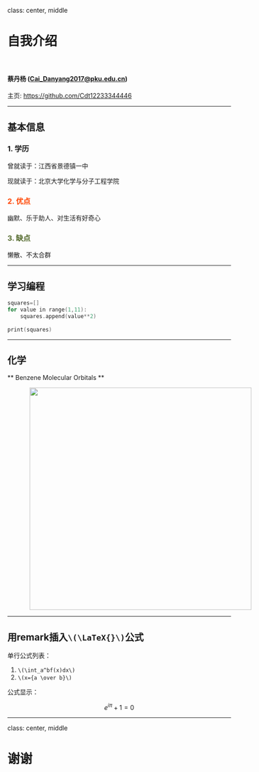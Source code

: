 class: center, middle

# 自我介绍

&nbsp;
&nbsp;

#### 蔡丹杨 (Cai_Danyang2017@pku.edu.cn)  

主页: https://github.com/Cdt12233344446

---

## 基本信息

### 1. 学历

曾就读于：江西省景德镇一中

现就读于：北京大学化学与分子工程学院

### <font color="orangered">2. 优点</font>

幽默、乐于助人、对生活有好奇心

### <font color="darkolivegreen">3. 缺点</font>

懒散、不太合群

---

## 学习编程

```c
squares=[]
for value in range(1,11):
    squares.append(value**2)
    
print(squares)    
```

---

## 化学

** Benzene Molecular Orbitals **

<img src="https://upload.wikimedia.org/wikipedia/commons/thumb/9/90/Benzene_Orbitals.svg/500px-Benzene_Orbitals.svg.png" width=500  style="margin: 0px 50px">

---

## 用remark插入`\(\LaTeX{}\)`公式

单行公式列表：

1. `\(\int_a^bf(x)dx\)`
2. `\(x={a \over b}\)`

公式显示：

$$e^{i\pi} + 1 = 0$$

---

class: center, middle

# 谢谢
